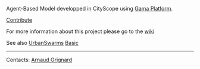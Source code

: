 Agent-Based Model developped in CityScope using [Gama Platform](https://gama-platform.github.io/).

[Contribute](https://github.com/CityScope/CS_Simulation_GAMA/issues) 

For more information about this project please go to the [wiki](https://github.com/CityScope/CS_Simulation_GAMA/wiki)

See also
[UrbanSwarms](https://github.com/mitmedialab/UrbanSwarms)
[Basic](https://github.com/mitmedialab/Basic)

---

Contacts: [Arnaud Grignard](https://github.com/agrignard)
